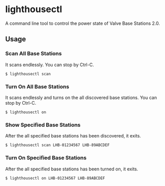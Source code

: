 # lighthousectl

A command line tool to control the power state of Valve Base Stations 2.0.

## Usage

### Scan All Base Stations

It scans endlessly. You can stop by Ctrl-C.

```console
$ lighthousectl scan
```

### Turn On All Base Stations

It scans endlessly and turns on the all discovered base stations. You can stop by Ctrl-C.

```console
$ lighthousectl on
```

### Show Specified Base Stations

After the all specified base stations has been discovered, it exits.

```console
$ lighthousectl scan LHB-01234567 LHB-89ABCDEF
```

### Turn On Specified Base Stations

After the all specified base stations has been turned on, it exits.

```console
$ lighthousectl on LHB-01234567 LHB-89ABCDEF
```
